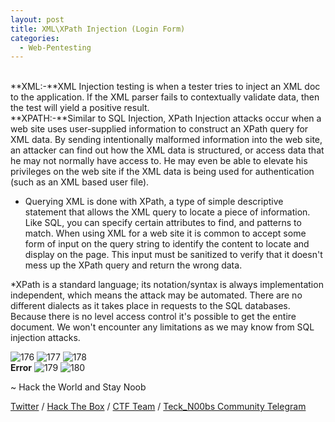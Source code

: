 ```yaml
---
layout: post
title: XML\XPath Injection (Login Form)
categories:
  - Web-Pentesting
---
```


<br>**XML:-**XML Injection testing is when a tester tries to inject an XML doc to the application. If the XML parser fails to contextually validate data, then the test will yield a positive result.
<br>**XPATH:-**Similar to SQL Injection, XPath Injection attacks occur when a web site uses user-supplied information to construct an XPath query for XML data. By sending intentionally malformed information into the web site, an attacker can find out how the XML data is structured, or access data that he may not normally have access to. He may even be able to elevate his privileges on the web site if the XML data is being used for authentication (such as an XML based user file).
  
  * Querying XML is done with XPath, a type of simple descriptive statement that allows the XML query to locate a piece of information. Like SQL, you can specify certain attributes to find, and patterns to match. When using XML for a web site it is common to accept some form of input on the query string to identify the content to locate and display on the page. This input must be sanitized to verify that it doesn't mess up the XPath query and return the wrong data.
  
  *XPath is a standard language; its notation/syntax is always implementation independent, which means the attack may be automated. There are no different dialects as it takes place in requests to the SQL databases. Because there is no level access control it's possible to get the entire document. We won't encounter any limitations as we may know from SQL injection attacks.

![176](https://teckk2.github.io/assets/images/Web%20Pentest/A1/176.png)
![177](https://teckk2.github.io/assets/images/Web%20Pentest/A1/177.png)
![178](https://teckk2.github.io/assets/images/Web%20Pentest/A1/178.png)
<br>**Error**
![179](https://teckk2.github.io/assets/images/Web%20Pentest/A1/179.png)
![180](https://teckk2.github.io/assets/images/Web%20Pentest/A1/180.png)

<p class="message">
  ~ Hack the World and Stay Noob
</p>

[Twitter](https://twitter.com/Teck__K2) / [Hack The Box](https://www.hackthebox.eu/profile/966) / [CTF Team](https://ctftime.org/team/20102) /
[Teck_N00bs Community Telegram](https://t.me/Teck_N00bs)

<script src="https://www.hackthebox.eu/badge/966"> </script>

